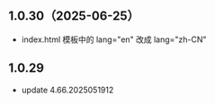 ## 1.0.30（2025-06-25）
* index.html 模板中的 lang="en" 改成 lang="zh-CN"
## 1.0.29
* update 4.66.2025051912

